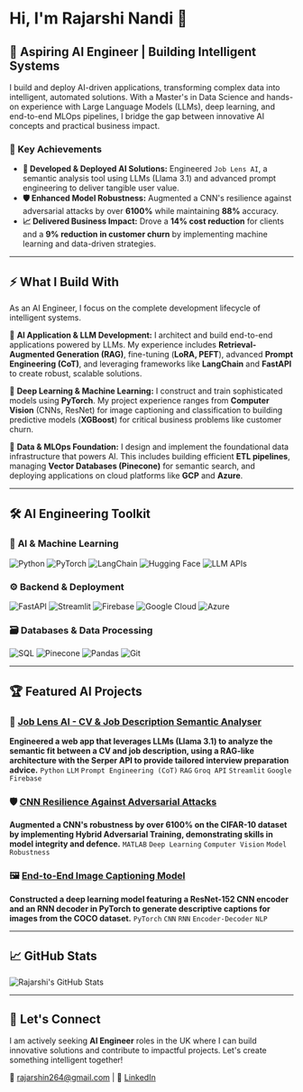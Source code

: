 # Hi, I'm Rajarshi Nandi 👋

## 🤖 Aspiring AI Engineer | Building Intelligent Systems

I build and deploy AI-driven applications, transforming complex data into intelligent, automated solutions. With a Master's in Data Science and hands-on experience with Large Language Models (LLMs), deep learning, and end-to-end MLOps pipelines, I bridge the gap between innovative AI concepts and practical business impact.

### 🚀 Key Achievements
- **🧠 Developed & Deployed AI Solutions:** Engineered `Job Lens AI`, a semantic analysis tool using LLMs (Llama 3.1) and advanced prompt engineering to deliver tangible user value.
- **🛡️ Enhanced Model Robustness:** Augmented a CNN's resilience against adversarial attacks by over **6100%** while maintaining **88%** accuracy.
- **📈 Delivered Business Impact:** Drove a **14% cost reduction** for clients and a **9% reduction in customer churn** by implementing machine learning and data-driven strategies.

---

## ⚡ What I Build With

As an AI Engineer, I focus on the complete development lifecycle of intelligent systems.

🔧 **AI Application & LLM Development:** I architect and build end-to-end applications powered by LLMs. My experience includes **Retrieval-Augmented Generation (RAG)**, fine-tuning (**LoRA, PEFT**), advanced **Prompt Engineering (CoT)**, and leveraging frameworks like **LangChain** and **FastAPI** to create robust, scalable solutions.

🧠 **Deep Learning & Machine Learning:** I construct and train sophisticated models using **PyTorch**. My project experience ranges from **Computer Vision** (CNNs, ResNet) for image captioning and classification to building predictive models (**XGBoost**) for critical business problems like customer churn.

🔗 **Data & MLOps Foundation:** I design and implement the foundational data infrastructure that powers AI. This includes building efficient **ETL pipelines**, managing **Vector Databases (Pinecone)** for semantic search, and deploying applications on cloud platforms like **GCP** and **Azure**.

---

## 🛠️ AI Engineering Toolkit

### 🤖 **AI & Machine Learning**
![Python](https://img.shields.io/badge/Python-3776AB?style=for-the-badge&logo=python&logoColor=white)
![PyTorch](https://img.shields.io/badge/PyTorch-EE4C2C?style=for-the-badge&logo=pytorch&logoColor=white)
![LangChain](https://img.shields.io/badge/LangChain-008661?style=for-the-badge&logo=langchain&logoColor=white)
![Hugging Face](https://img.shields.io/badge/Hugging%20Face-FFD21E?style=for-the-badge&logo=huggingface&logoColor=black)
![LLM APIs](https://img.shields.io/badge/LLM%20APIs%20(Groq)-00B46A?style=for-the-badge&logo=openai&logoColor=white)

### ⚙️ **Backend & Deployment**
![FastAPI](https://img.shields.io/badge/FastAPI-009688?style=for-the-badge&logo=fastapi&logoColor=white)
![Streamlit](https://img.shields.io/badge/Streamlit-FF4B4B?style=for-the-badge&logo=streamlit&logoColor=white)
![Firebase](https://img.shields.io/badge/Firebase-FFCA28?style=for-the-badge&logo=firebase&logoColor=black)
![Google Cloud](https://img.shields.io/badge/Google%20Cloud-4285F4?style=for-the-badge&logo=googlecloud&logoColor=white)
![Azure](https://img.shields.io/badge/Azure-0078D4?style=for-the-badge&logo=microsoftazure&logoColor=white)

### 🗃️ **Databases & Data Processing**
![SQL](https://img.shields.io/badge/SQL-336791?style=for-the-badge&logo=postgresql&logoColor=white)
![Pinecone](https://img.shields.io/badge/Pinecone-0077B5?style=for-the-badge&logo=pinecone&logoColor=white)
![Pandas](https://img.shields.io/badge/Pandas-150458?style=for-the-badge&logo=pandas&logoColor=white)
![Git](https://img.shields.io/badge/Git-F05032?style=for-the-badge&logo=git&logoColor=white)

---

## 🏆 Featured AI Projects

### 🚀 [Job Lens AI - CV & Job Description Semantic Analyser](https://github.com/rajo69/Job_lens_ai)
**Engineered a web app that leverages LLMs (Llama 3.1) to analyze the semantic fit between a CV and job description, using a RAG-like architecture with the Serper API to provide tailored interview preparation advice.**
`Python` `LLM` `Prompt Engineering (CoT)` `RAG` `Groq API` `Streamlit` `Google Firebase`

### 🛡️ [CNN Resilience Against Adversarial Attacks](https://github.com/rajo69)
**Augmented a CNN's robustness by over 6100% on the CIFAR-10 dataset by implementing Hybrid Adversarial Training, demonstrating skills in model integrity and defence.**
`MATLAB` `Deep Learning` `Computer Vision` `Model Robustness`

### 🖼️ [End-to-End Image Captioning Model](https://github.com/rajo69)
**Constructed a deep learning model featuring a ResNet-152 CNN encoder and an RNN decoder in PyTorch to generate descriptive captions for images from the COCO dataset.**
`PyTorch` `CNN` `RNN` `Encoder-Decoder` `NLP`

---

## 📈 GitHub Stats

![Rajarshi's GitHub Stats](https://github-readme-stats.vercel.app/api?username=rajo69&show_icons=true&theme=dark&count_private=true&hide_border=true&bg_color=0D1117)

---

## 🤝 Let's Connect

I am actively seeking **AI Engineer** roles in the UK where I can build innovative solutions and contribute to impactful projects. Let's create something intelligent together!

📧 [rajarshin264@gmail.com](mailto:rajarshin264@gmail.com) | 💼 [LinkedIn](https://linkedin.com/in/rajarshi-nandi/)
